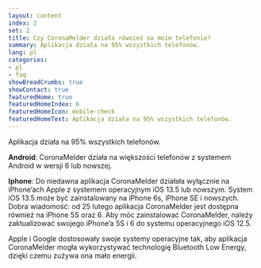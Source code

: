 ```yaml
---
layout: content
index: 2
set: 2
title: Czy CoronaMelder działa również na moim telefonie?
summary: Aplikacja działa na 95% wszystkich telefonów.
lang: pl
categories:
- pl
- faq
showBreadCrumbs: true
showContact: true
featuredHome: true
featuredHomeIndex: 6
featuredHomeIcon: mobile-check
featuredHomeText: Aplikacja działa na 95% wszystkich telefonów.
---
```

Aplikacja działa na 95% wszystkich telefonów.

**Android**: CoronaMelder działa na większości telefonów z systemem Android w wersji 6 lub nowszej.

**Iphone**: Do niedawna aplikacja CoronaMelder działała wyłącznie na iPhone’ach Apple z systemem operacyjnym iOS 13.5 lub nowszym. System iOS 13.5 może być zainstalowany na iPhone 6s, iPhone SE i nowszych. Dobra wiadomość: od 25 lutego aplikacja CoronaMelder jest dostępna również na iPhone 5S oraz 6. Aby móc zainstalować CoronaMelder, należy zaktualizować swojego iPhone’a 5S i 6 do systemu operacyjnego iOS 12.5. 

Apple i Google dostosowały swoje systemy operacyjne tak, aby aplikacja CoronaMelder mogła wykorzystywać technologię Bluetooth Low Energy, dzięki czemu zużywa ona mało energii.
